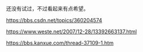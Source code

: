 还没有试过，不过看起来有点希望。

https://bbs.csdn.net/topics/360204574

https://www.weste.net/2007/12-28/13392663137.html

https://bbs.kanxue.com/thread-37109-1.htm
